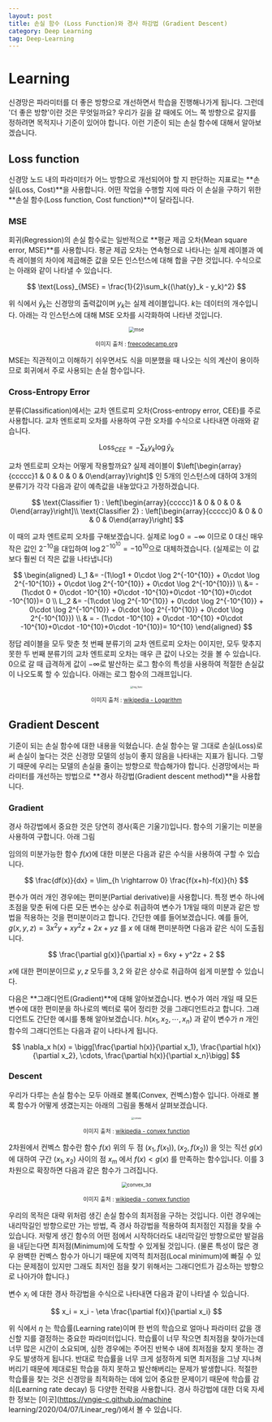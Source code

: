```yaml
---
layout: post
title: 손실 함수 (Loss Function)와 경사 하강법 (Gradient Descent)
category: Deep Learning
tag: Deep-Learning
---
```




# Learning

신경망은 파라미터를 더 좋은 방향으로 개선하면서 학습을 진행해나가게 됩니다. 그런데 '더 좋은 방향'이란 것은 무엇일까요? 우리가 길을 갈 때에도 어느 쪽 방향으로 갈지를 정하려면 목적지나 기준이 있어야 합니다. 이런 기준이 되는 손실 함수에 대해서 알아보겠습니다.

## Loss function

신경망 노드 내의 파라미터가 어느 방향으로 개선되어야 할 지 판단하는 지표로는 **손실(Loss, Cost)**을 사용합니다. 어떤 작업을 수행할 지에 따라 이 손실을 구하기 위한 **손실 함수(Loss function, Cost function)**이 달라집니다.

### MSE

회귀(Regression)의 손실 함수로는 일반적으로 **평균 제곱 오차(Mean square error, MSE)**를 사용합니다. 평균 제곱 오차는 연속형으로 나타나는 실제 레이블과 예측 레이블의 차이에 제곱해준 값을 모든 인스턴스에 대해 합을 구한 것입니다. 수식으로는 아래와 같이 나타낼 수 있습니다.


$$
\text{Loss}_{MSE} = \frac{1}{2}\sum_k{(\hat{y}_k - y_k)^2}
$$


위 식에서 $\hat{y}_k$는 신경망의 출력값이며 $y_k$는 실제 레이블입니다. $k$는 데이터의 개수입니다. 아래는 각 인스턴스에 대해 MSE 오차를 시각화하여 나타낸 것입니다.

<p align="center"><img src="https://cdn-media-1.freecodecamp.org/images/MNskFmGPKuQfMLdmpkT-X7-8w2cJXulP3683" alt="mse" style="zoom: 67%;" /></p>

<p align="center" style="font-size:80%">이미지 출처 : <a href="https://www.freecodecamp.org/news/machine-learning-mean-squared-error-regression-line-c7dde9a26b93/">freecodecamp.org</a></p>

MSE는 직관적이고 이해하기 쉬우면서도 식을 미분했을 때 나오는 식의 계산이 용이하므로 회귀에서 주로 사용되는 손실 함수입니다.

### Cross-Entropy Error

분류(Classification)에서는 교차 엔트로피 오차(Cross-entropy error, CEE)를 주로 사용합니다. 교차 엔트로피 오차를 사용하여 구한 오차를 수식으로 나타내면 아래와 같습니다.


$$
\text{Loss}_{CEE} = -\sum_k{y_k\log{\hat{y}_k}}
$$

교차 엔트로피 오차는 어떻게 작용할까요? 실제 레이블이 $\left[\begin{array}{ccccc}1 & 0 & 0 & 0 & 0\end{array}\right]$ 인 5개의 인스턴스에 대하여 3개의 분류기가 각각 다음과 같이 예측값을 내놓았다고 가정하겠습니다.


$$
\text{Classifier 1} : \left[\begin{array}{ccccc}1 & 0 & 0 & 0 & 0\end{array}\right]\\
\text{Classifier 2} : \left[\begin{array}{ccccc}0 & 0 & 0 & 0 & 0\end{array}\right]
$$


이 때의 교차 엔트로피 오차를 구해보겠습니다. 실제로 $\log0 = -\infty$ 이므로 $0$ 대신 매우 작은 값인 $2^{-10}$을 대입하여 $\log 2^{-10^{10}} = -10^{10}$으로 대체하겠습니다. (실제로는 이 값보다 훨씬 더 작은 값을 나타냅니다)


$$
\begin{aligned}
L_1 &= -(1\log1 + 0\cdot \log 2^{-10^{10}} + 0\cdot \log 2^{-10^{10}} + 0\cdot \log 2^{-10^{10}} + 0\cdot \log 2^{-10^{10}}) \\
&= - (1\cdot 0 + 0\cdot -10^{10} +0\cdot -10^{10}+0\cdot -10^{10}+0\cdot -10^{10})= 0 \\
L_2 &= -(1\cdot \log 2^{-10^{10}} + 0\cdot \log 2^{-10^{10}} + 0\cdot \log 2^{-10^{10}} + 0\cdot \log 2^{-10^{10}} + 0\cdot \log 2^{-10^{10}}) \\
& = - (1\cdot -10^{10} + 0\cdot -10^{10} +0\cdot -10^{10}+0\cdot -10^{10}+0\cdot -10^{10})= 10^{10}
\end{aligned}
$$


정답 레이블을 모두 맞춘 첫 번째 분류기의 교차 엔트로피 오차는 0이지만, 모두 맞추지 못한 두 번째 분류기의 교차 엔트로피 오차는 매우 큰 값이 나오는 것을 볼 수 있습니다. $0$으로 갈 때 급격하게 값이 $-\infty$로 발산하는 로그 함수의 특성을 사용하여 적절한 손실값이 나오도록 할 수 있습니다. 아래는 로그 함수의 그래프입니다.

<p align="center"><img src="https://upload.wikimedia.org/wikipedia/commons/thumb/1/17/Binary_logarithm_plot_with_ticks.svg/1280px-Binary_logarithm_plot_with_ticks.svg.png" alt="log_func" style="zoom: 33%;" /></p>

<p align="center" style="font-size:80%">이미지 출처 : <a href="https://en.wikipedia.org/wiki/Logarithm">wikipedia - Logarithm</a></p>

## Gradient Descent

기준이 되는 손실 함수에 대한 내용을 익혔습니다. 손실 함수는 말 그대로 손실(Loss)로써 손실이 높다는 것은 신경망 모델의 성능이 좋지 않음을 나타내는 지표가 됩니다. 그렇기 때문에 우리는 모델의 손실을 줄이는 방향으로 학습해가야 합니다. 신경망에서는 파라미터를 개선하는 방법으로 **경사 하강법(Gradient descent method)**을 사용합니다.

### Gradient

경사 하강법에서 중요한 것은 당연히 경사(혹은 기울기)입니다. 함수의 기울기는 미분을 사용하여 구합니다. 아래 그림

임의의 미분가능한 함수 $f(x)$에 대한 미분은 다음과 같은 수식을 사용하여 구할 수 있습니다.


$$
\frac{df(x)}{dx} = \lim_{h \rightarrow 0} \frac{f(x+h)-f(x)}{h}
$$


편수가 여러 개인 경우에는 편미분(Partial derivative)을 사용합니다. 특정 변수 하나에 초점을 맞춘 뒤에 다른 모든 변수는 상수로 취급하여 변수가 1개일 때의 미분과 같은 방법을 적용하는 것을 편미분이라고 합니다. 간단한 예를 들어보겠습니다. 예를 들어, $g(x, y, z) = 3 x^2 y + x y^2 z + 2x + yz$ 를 $x$ 에 대해 편미분하면 다음과 같은 식이 도출됩니다.


$$
\frac{\partial g(x)}{\partial x} = 6xy + y^2z + 2
$$


$x$에 대한 편미분이므로 $y, z$ 모두를 $3, 2$ 와 같은 상수로 취급하여 쉽게 미분할 수 있습니다. 

다음은 **그래디언트(Gradient)**에 대해 알아보겠습니다. 변수가 여러 개일 때 모든 변수에 대한 편미분을 하나로의 벡터로 묶어 정리한 것을 그래디언트라고 합니다. 그래디언트도 간단한 예시를 통해 알아보겠습니다. $h(x_1, x_2, \cdots, x_n)$ 과 같이 변수가 $n$ 개인 함수의 그래디언트는 다음과 같이 나타나게 됩니다.


$$
\nabla_x h(x) = \bigg[\frac{\partial h(x)}{\partial x_1}, \frac{\partial h(x)}{\partial x_2}, \cdots, \frac{\partial h(x)}{\partial x_n}\bigg]
$$


### Descent

우리가 다루는 손실 함수는 모두 아래로 볼록(Convex, 컨벡스)함수 입니다. 아래로 볼록 함수가 어떻게 생겼는지는 아래의 그림을 통해서 살펴보겠습니다.

<p align="center"><img src="https://upload.wikimedia.org/wikipedia/commons/thumb/c/c7/ConvexFunction.svg/1920px-ConvexFunction.svg.png" alt="convex" style="zoom:30%;" /></p>

<p align="center" style="font-size:80%">이미지 출처 : <a href="https://en.wikipedia.org/wiki/Convex_function">wikipedia - convex function</a></p>

2차원에서 컨벡스 함수란 함수 $f(x)$ 위의 두 점 $(x_1, f(x_1)), (x_2, f(x_2))$ 을 잇는 직선 $g(x)$ 에 대하여 구간 $(x_1, x_2)$ 사이의 점 $x_m$ 에서 $f(x) < g(x)$ 를 만족하는 함수입니다. 이를 3차원으로 확장하면 다음과 같은 함수가 그려집니다.

<p align="center"><img src="https://upload.wikimedia.org/wikipedia/commons/6/6e/Grafico_3d_x2%2Bxy%2By2.png" alt="convex_3d" style="zoom: 67%;" /></p>

<p align="center" style="font-size:80%">이미지 출처 : <a href="https://en.wikipedia.org/wiki/Convex_function">wikipedia - convex function</a></p>

우리의 목적은 대략 위처럼 생긴 손실 함수의 최저점을 구하는 것입니다. 이런 경우에는 내리막길인 방향으로만 가는 방법, 즉 경사 하강법을 적용하여 최저점인 지점을 찾을 수 있습니다. 저렇게 생긴 함수의 어떤 점에서 시작하더라도 내리막길인 방향으로만 발걸음을 내딛는다면 최저점(Minimum)에 도착할 수 있게될 것입니다. (물론 특성이 많은 경우 완벽한 컨벡스 함수가 아니기 때문에 지역적 최저점(Local minimum)에 빠질 수 있다는 문제점이 있지만 그래도 최저인 점을 찾기 위해서는 그래디언트가 감소하는 방향으로 나아가야 합니다.)

변수 $x_i$ 에 대한 경사 하강법을 수식으로 나타내면 다음과 같이 나타낼 수 있습니다.


$$
x_i = x_i - \eta \frac{\partial f(x)}{\partial x_i}
$$


위 식에서 $\eta$ 는 학습률(Learning rate)이며 한 번의 학습으로 얼마나 파라미터 값을 갱신할 지를 결정하는 중요한 파라미터입니다. 학습률이 너무 작으면 최저점을 찾아가는데 너무 많은 시간이 소요되며, 심한 경우에는 주어진 반복수 내에 최저점을 찾지 못하는 경우도 발생하게 됩니다. 반대로 학습률을 너무 크게 설정하게 되면 최저점을 그냥 지나쳐버리기 때문에 제대로된 학습을 하지 못하고 발산해버리는 문제가 발생합니다. 적절한 학습률을 찾는 것은 신경망을 최적화하는 데에 있어 중요한 문제이기 때문에 학습률 감쇠(Learning rate decay) 등 다양한 전략을 사용합니다. 경사 하강법에 대한 더욱 자세한 정보는 [이곳](https://yngie-c.github.io/machine learning/2020/04/07/Linear_reg/)에서 볼 수 있습니다.